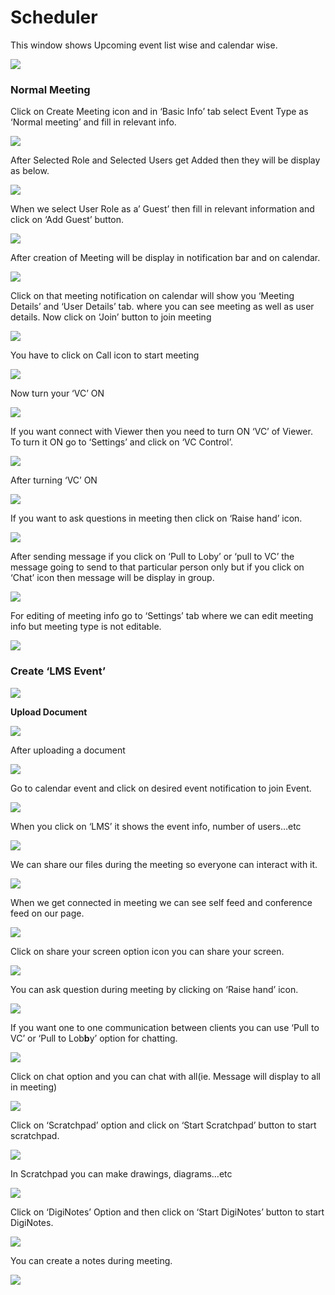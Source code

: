 # Scheduler

This window shows Upcoming event list wise and calendar wise.

![](../.gitbook/assets/image%20%28146%29.png)

###  **Normal Meeting**

Click on Create Meeting icon and in ‘Basic Info’ tab select Event Type as ‘Normal meeting’ and fill in relevant info.

![](../.gitbook/assets/image%20%28169%29.png)

After Selected Role and Selected Users get Added then they will be display as below.

![](../.gitbook/assets/image%20%28248%29.png)

When we select User Role as a’ Guest’ then fill in relevant information and click on ‘Add Guest’ button.

![](../.gitbook/assets/image%20%28143%29.png)

After creation of Meeting will be display in notification bar and on calendar.

![](../.gitbook/assets/image%20%28106%29.png)

Click on that meeting notification on calendar will show you ‘Meeting Details’ and ‘User Details’ tab. where you can see meeting as well as user details. Now click on ‘Join’ button to join meeting

![](../.gitbook/assets/image%20%28114%29.png)

You have to click on Call icon to start meeting

![](../.gitbook/assets/image%20%28135%29.png)

Now turn your ‘VC’ ON

![](../.gitbook/assets/image%20%2895%29.png)

If you want connect with Viewer then you need to turn ON ‘VC’ of Viewer. To turn it ON go to ‘Settings’ and click on ‘VC Control’.

![](../.gitbook/assets/image%20%28183%29.png)

After turning ‘VC’ ON

![](../.gitbook/assets/image%20%2897%29.png)

If you want to ask questions in meeting then click on ‘Raise hand’ icon.

![](../.gitbook/assets/image%20%28205%29.png)

After sending message if you click on ‘Pull to Loby’ or ‘pull to VC’ the message going to send to that particular person only but if you click on ‘Chat’ icon then message will be display in group.

![](../.gitbook/assets/image%20%28159%29.png)

For editing of meeting info go to ‘Settings’ tab where we can edit meeting info but meeting type is not editable.

![](../.gitbook/assets/image%20%2871%29.png)

###  **Create ‘LMS Event’**

![](../.gitbook/assets/image%20%28112%29.png)

 **Upload Document**

![](../.gitbook/assets/image%20%28193%29.png)

After uploading a document

![](../.gitbook/assets/image%20%2892%29.png)

Go to calendar event and click on desired event notification to join Event.

![](../.gitbook/assets/image%20%2863%29.png)

When you click on ‘LMS’ it shows the event info, number of users…etc

![](../.gitbook/assets/image%20%285%29.png)

We can share our files during the meeting so everyone can interact with it.

![](../.gitbook/assets/image%20%28251%29.png)

When we get connected in meeting we can see self feed and conference feed on our page.

![](../.gitbook/assets/image%20%28152%29.png)

Click on share your screen option icon you can share your screen.

![](../.gitbook/assets/image%20%28201%29.png)

You can ask question during meeting by clicking on ‘Raise hand’ icon.

![](../.gitbook/assets/image%20%28109%29.png)

If you want one to one communication between clients you can use ‘Pull to VC’ or ‘Pull to Lob**b**y’ option for chatting.

![](../.gitbook/assets/image%20%28246%29.png)

Click on chat option and you can chat with all\(ie. Message will display to all in meeting\)

![](../.gitbook/assets/image%20%28210%29.png)

Click on ‘Scratchpad’ option and click on ‘Start Scratchpad’ button to start scratchpad.

![](../.gitbook/assets/image%20%2865%29.png)

In Scratchpad you can make drawings, diagrams…etc

![](../.gitbook/assets/image%20%2856%29.png)

Click on ‘DigiNotes’ Option and then click on ‘Start DigiNotes’ button to start DigiNotes.

![](../.gitbook/assets/image%20%2885%29.png)

You can create a notes during meeting.

![](../.gitbook/assets/image%20%28227%29.png)



